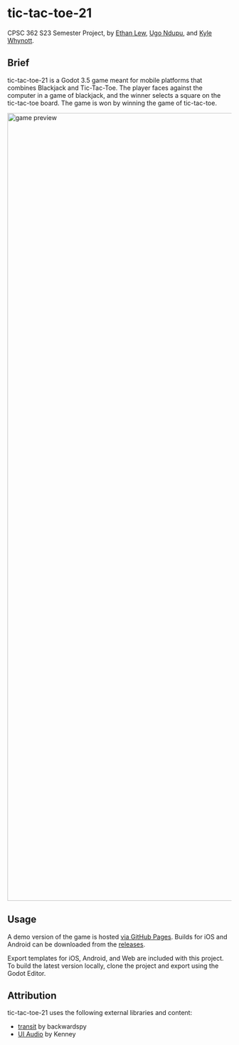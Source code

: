 
# tic-tac-toe-21
CPSC 362 S23 Semester Project, by [Ethan Lew](https://github.com/ethanl21), [Ugo Ndupu](https://github.com/Ugondupu), and [Kyle Whynott](https://github.com/Kynot54).

## Brief
tic-tac-toe-21 is a Godot 3.5 game meant for mobile platforms that combines Blackjack and Tic-Tac-Toe. The player faces against the computer in a game of blackjack, and the winner selects a square on the tic-tac-toe board. The game is won by winning the game of tic-tac-toe. 

<img width="1766" alt="game preview" src="https://user-images.githubusercontent.com/15167713/230242253-d80b31c8-bb49-48b0-8e35-28683c01b4ef.png">

## Usage
A demo version of the game is hosted [via GitHub Pages](https://kynot54.github.io/tic-tac-toe-21/). Builds for iOS and Android can be downloaded from the [releases](https://github.com/Kynot54/tic-tac-toe-21/releases).

Export templates for iOS, Android, and Web are included with this project. To build the latest version locally, clone the project and export using the Godot Editor.

## Attribution
tic-tac-toe-21 uses the following external libraries and content:

 - [transit](https://github.com/backwardspy/transit) by backwardspy
 - [UI Audio](https://www.kenney.nl/assets/ui-audio) by Kenney
